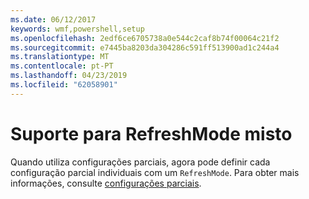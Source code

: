 ```yaml
---
ms.date: 06/12/2017
keywords: wmf,powershell,setup
ms.openlocfilehash: 2edf6ce6705738a0e544c2caf8b74f00064c21f2
ms.sourcegitcommit: e7445ba8203da304286c591ff513900ad1c244a4
ms.translationtype: MT
ms.contentlocale: pt-PT
ms.lasthandoff: 04/23/2019
ms.locfileid: "62058901"
---
```

# <a name="support-for-mixed-refreshmode"></a>Suporte para RefreshMode misto

Quando utiliza configurações parciais, agora pode definir cada configuração parcial individuais com um `RefreshMode`.
Para obter mais informações, consulte [configurações parciais](https://msdn.microsoft.com/powershell/dsc/partialconfigs).
